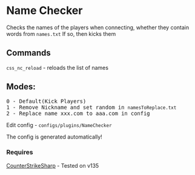 <h1>Name Checker</h1>

Checks the names of the players when connecting, whether they contain words from <code>names.txt</code> If so, then kicks them

<h2>Commands</h2>

<code>css_nc_reload</code> - reloads the list of names

<h2>Modes:</h2>
<pre>
0 - Default(Kick Players)
1 - Remove Nickname and set random in <code>namesToReplace.txt</code>
2 - Replace name xxx.com to aaa.com in config
</pre>

Edit config  - <code>configs/plugins/NameChecker</code>

The config is generated automatically!

<h3>Requires</h3>
<a href="https://docs.cssharp.dev/">CounterStrikeSharp</a> - Tested on v135
